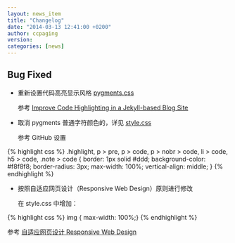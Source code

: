 ```yaml
---
layout: news_item
title: "Changelog"
date: "2014-03-13 12:41:00 +0200"
author: ccpaging
version: 
categories: [news]
---
```


Bug Fixed
-----

 * 重新设置代码高亮显示风格 [pygments.css](https://raw.github.com/ccpaging/algebra/gh-pages/css/pygments.css)
 
   参考 [Improve Code Highlighting in a Jekyll-based Blog Site](http://demisx.github.io/jekyll/2014/01/13/improve-code-highlighting-in-jekyll.html)
   
 * 取消 pygments 普通字符颜色的，详见 [style.css](https://raw.github.com/ccpaging/algebra/gh-pages/css/style.css)
   
   参考 GitHub 设置
   
{% highlight css %}
  .highlight, p > pre, p > code, p > nobr > code, li > code, h5 > code, .note > code {
      border: 1px solid #ddd;
      background-color: #f8f8f8;
      border-radius: 3px;
      max-width: 100%;
      vertical-align: middle;
   }
{% endhighlight %}
   
 * 按照自适应网页设计（Responsive Web Design）原则进行修改
 
   在 style.css 中增加：
   
{% highlight css %}
   img { max-width: 100%;}
{% endhighlight %}
 
   参考 [自适应网页设计 Responsive Web Design](http://www.ruanyifeng.com/blog/2012/05/responsive_web_design.html)
